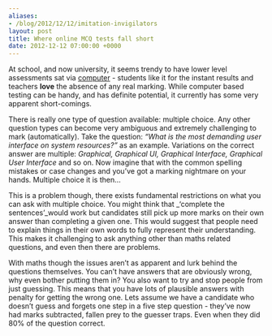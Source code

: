 ```yaml
---
aliases:
- /blog/2012/12/12/imitation-invigilators
layout: post
title: Where online MCQ tests fall short
date: 2012-12-12 07:00:00 +0000
---
```

At school, and now university, it seems trendy to have lower level assessments
sat via [computer](http://en.wikipedia.org/wiki/E-assessment) - students like
it for the instant results and teachers **love** the absence of any real
marking.  While computer based testing can be handy, and has definite
potential, it currently has some very apparent short-comings.

There is really one type of question available: multiple choice. Any other
question types can become very ambiguous and extremely challenging to mark
(automatically). Take the question: _“What is the most demanding user interface
on system resources?”_ as an example. Variations on the correct answer are
multiple: _Graphical, Graphical UI, Graphical Interface, Graphical User
Interface_ and so on. Now imagine that with the common spelling mistakes or
case changes and you’ve got a marking nightmare on your hands. Multiple choice
it is then…

This is a problem though, there exists fundamental restrictions on what you can
ask with multiple choice. You might think that _‘complete the sentences’_would
work but candidates still pick up more marks on their own answer than
completing a given one. This would suggest that people need to explain things
in their own words to fully represent their understanding. This makes it
challenging to ask anything other than maths related questions, and even then
there are problems.

With maths though the issues aren’t as apparent and lurk behind the questions
themselves. You can’t have answers that are obviously wrong, why even bother
putting them in? You also want to try and stop people from just guessing. This
means that you have lots of plausible answers with penalty for getting the
wrong one. Lets assume we have a candidate who doesn’t guess and forgets one
step in a five step question - they’ve now had marks subtracted, fallen prey to
the guesser traps. Even when they did 80% of the question correct.